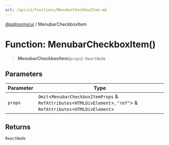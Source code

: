```yaml
---
url: /api/ui/functions/MenubarCheckboxItem.md
---
```

[@sqlrooms/ui](../index.md) / MenubarCheckboxItem

# Function: MenubarCheckboxItem()

> **MenubarCheckboxItem**(`props`): `ReactNode`

## Parameters

| Parameter | Type |
| ------ | ------ |
| `props` | `Omit`<`MenubarCheckboxItemProps` & `RefAttributes`<`HTMLDivElement`>, `"ref"`> & `RefAttributes`<`HTMLDivElement`> |

## Returns

`ReactNode`

